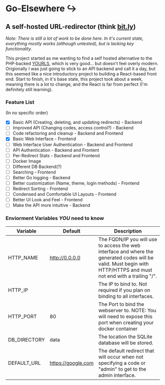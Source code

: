 # Go-Elsewhere ↪️

## A self-hosted URL-redirector (think [bit.ly](https://bit.ly))

_Note: There is still a lot of work to be done here. In it's current state, everything mostly works (although untested), but is lacking key functionality._

This project started as me wanting to find a self hosted alternative to the PHP-backed [YOURLS](https://yourls.org/), which is very good... but doesn't feel overly modern. Origionally I was just going to stick to an API backend and call it a day, but this seemed like a nice introductory project to building a React-based front end. Start to finish, in it's base state, this project took about a week, meaning there is a lot to change, and the React is far from perfect (I'm definitely still learning).

### Feature List

(In no specific order)

- [x] Basic API (Creating, deleting, and updating redirects) - Backend
- [ ] Improved API (Changing codes, access control?) - Backend
- [ ] Code refactoring and cleanup - Backend and Frontend
- [x] Basic Web Interface - Frontend
- [ ] Web Interface User Authentication - Backend and Frontend
- [ ] API Authentication - Backend and Frontent
- [ ] Per-Redirect Stats - Backend and Frontend
- [ ] Docker Image
- [ ] Different DB Backend(?)
- [ ] Searching - Frontend
- [ ] Better Go logging - Backend
- [ ] Better customization (Name, theme, login methods) - Frontend
- [ ] Redirect Sorting - Frontend
- [ ] Condensed and Comfortable UI Layouts - Frontend
- [ ] Better UI Look and Feel - Frontend
- [ ] Make the API more intuitive - Backend

### Enviorment Variables _YOU_ need to know

| Variable     | Default            | Description                                                                                                                                                        |
| ------------ | ------------------ | ------------------------------------------------------------------------------------------------------------------------------------------------------------------ |
| HTTP_NAME    | http://0.0.0.0     | The FQDN/IP you will use to access the web interface and where the generated codes will be valid. Must begin with HTTP/HTTPS and must not end with a trailing "/". |
| HTTP_IP      |                    | The IP to bind to. Not required if you plan on binding to all interfaces.                                                                                          |
| HTTP_PORT    | 80                 | The Port to bind the webserver to. NOTE: You will need to expose this port when creating your docker container                                                     |
| DB_DIRECTORY | data               | The location the SQLite database will be stored.                                                                                                                   |
| DEFAULT_URL  | https://google.com | The default redirect that will occur when not specifying a code or "admin" to get to the admin interface.                                                          |
